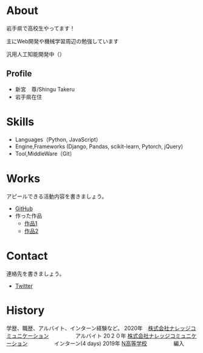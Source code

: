 # About
岩手県で高校生やってます！

主にWeb開発や機械学習周辺の勉強しています

汎用人工知能開発中（）


## Profile
- 新宮　尊/Shingu Takeru
- 岩手県在住

# Skills
- Languages（Python, JavaScript）
- Engine,Frameworks (Django, Pandas, scikit-learn, Pytorch, jQuery)
- Tool,MiddleWare（Git）

# Works
アピールできる活動内容を書きましょう。
- [GitHub](https://github.com/Takeru0909)
- 作った作品
  - [作品1](URL)
  - [作品2](URL)

# Contact
連絡先を書きましょう。
- [Twitter](https://twitter.com/AIkiwametai)

# History
学歴、職歴、アルバイト、インターン経験など。
2020年　[株式会社ナレッジコミュニケーション](https://www.knowledgecommunication.jp/)　　　　　アルバイト
20２０年 [株式会社ナレッジコミュニケーション](https://www.knowledgecommunication.jp/)　　　　　インターン(4 days)
2019年 [N高等学校](https://nnn.ed.jp/)　　　　　編入
